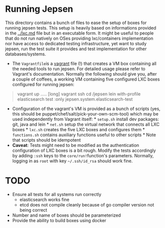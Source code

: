 # Running Jepsen

This directory contains a bunch of files to ease the setup of boxes for running jepsen tests. This setup is heavily based on
informations provided in the [../lxc.md](../lxc.md) file but in an executable form. It might be useful to people that do not run
natively on OSes providing lxc/containers implementation nor have access to dedicated testing infrastructure, yet want to study
jepsen, run the test suite it provides and test implementation for other databases/systems.

* The `Vagrantfile`is a [vagrant](http://vagrantup.com) file (!) that creates a VM box containing all the needed tools to run
jepsen. For detailed usage please refer to Vagrant's documentation. Normally the following should give you, after a couple of
coffees, a working VM containing five configured LXC boxes configured for running jepsen:

> vagrant up
> ..... [long]
> vagrant ssh
> cd /jepsen
> lein with-profile elasticsearch test :only jepsen.system.elasticsearch-test

* Configuration of the vagrant's VM is provided as a bunch of scripts (yes, this should be
  puppet/chef/salt/pick-your-own-scm-tool) which may be used independently from Vagrant itself:
      * `setup.sh` install dev packages: git, java and lein
      * `net.sh` setup the virtual network that connects all LXC boxes 
      * `lxc.sh` creates the five LXC boxes and configures them
      *  `functions.sh` contains auxiliary functions useful to other scripts
      * Note that scripts should be idempotent
* **Caveat**: Tests might need to be modified as the authentication configuration of LXC boxes is a bit rough. Modify the tests
  accordingly by adding `:ssh` keys to the `core/run!`function's parameters. Normally, logging in as `root` with key
  `~/.ssh/id_rsa` should work fine.

# TODO

* Ensure all tests for all systems run correctly
    * elasticsearch works fine
    * etcd does not compile cleanly because of go compiler version not being correct
* Number and name of boxes should be parameterized
* Provide the ability to build boxes using docker

         
